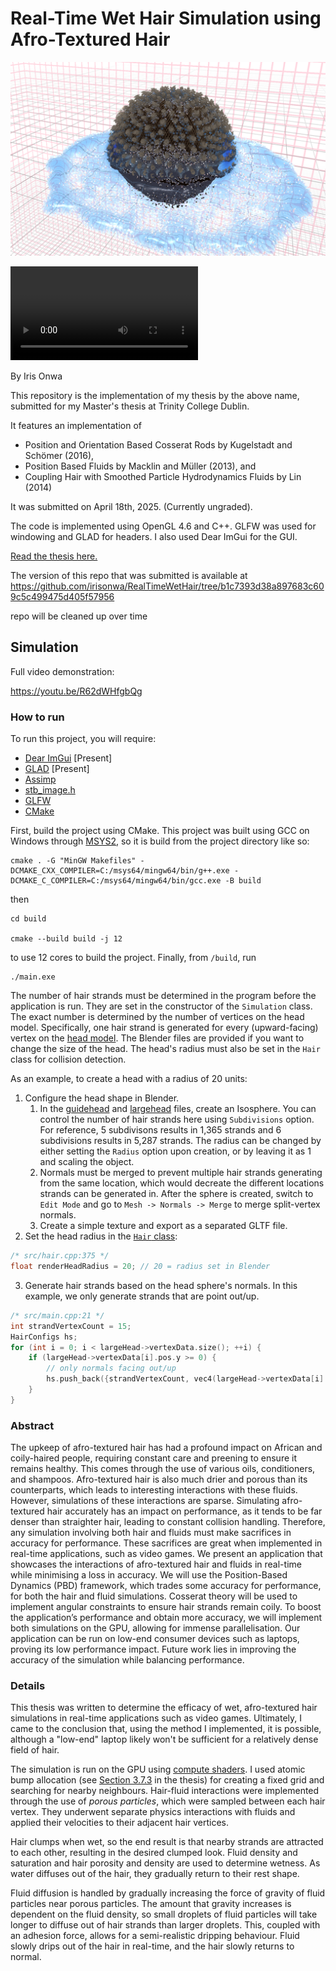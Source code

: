 # Real-Time Wet Hair Simulation using Afro-Textured Hair

![An image of wet, afro-textured hair. The hair is clumped up and darkened in wet areas.](docs/image.png)

<!-- <video src="docs/dripping.mp4" controls > Your browser (or GitHub?) does not support the `video` tag in Markdown. </video> -->
![A close-up video of water dripping from hair.](docs/dripping.mp4)

By Iris Onwa

This repository is the implementation of my thesis by the above name, submitted for my Master's thesis at Trinity College Dublin.

It features an implementation of 
- Position and Orientation Based Cosserat Rods by Kugelstadt and Schömer (2016),
- Position Based Fluids by Macklin and Müller (2013), and
- Coupling Hair with Smoothed Particle Hydrodynamics Fluids by Lin (2014)

It was submitted on April 18th, 2025. (Currently ungraded).

The code is implemented using OpenGL 4.6 and C++. GLFW was used for windowing and GLAD for headers. I also used Dear ImGui for the GUI.

[Read the thesis here.](docs/thesis.pdf)

The version of this repo that was submitted is available at <https://github.com/irisonwa/RealTimeWetHair/tree/b1c7393d38a897683c609c5c499475d405f57956>

repo will be cleaned up over time

## Simulation

Full video demonstration: 

https://youtu.be/R62dWHfgbQg

### How to run

To run this project, you will require:
- [Dear ImGui](https://github.com/ocornut/imgui) [Present]
- [GLAD](https://github.com/Dav1dde/glad) [Present]
- [Assimp](https://github.com/assimp/assimp)
- [stb_image.h](https://github.com/nothings/stb/blob/master/stb_image.h)
- [GLFW](https://github.com/glfw/glfw)
- [CMake](https://cmake.org/)

First, build the project using CMake. This project was built using GCC on Windows through [MSYS2](https://www.msys2.org/), so it is build from the project directory like so:
```
cmake . -G "MinGW Makefiles" -DCMAKE_CXX_COMPILER=C:/msys64/mingw64/bin/g++.exe -DCMAKE_C_COMPILER=C:/msys64/mingw64/bin/gcc.exe -B build
```
then
```
cd build

cmake --build build -j 12
```
to use 12 cores to build the project. Finally, from `/build`, run
```
./main.exe
```

The number of hair strands must be determined in the program before the application is run. They are set in the constructor of the `Simulation` class. The exact number is determined by the number of vertices on the head model. Specifically, one hair strand is generated for every (upward-facing) vertex on the [head model](Models/largehead/largehead.gltf). The Blender files are provided if you want to change the size of the head. The head's radius must also be set in the `Hair` class for collision detection.

As an example, to create a head with a radius of 20 units:
1. Configure the head shape in Blender.
    1. In the [guidehead](Models/guidehead/guidehead.blend) and [largehead](Models/largehead/largehead.blend) files, create an Isosphere. You can control the number of hair strands here using `Subdivisions` option. For reference, 5 subdivisons results in 1,365 strands and 6 subdivisions results in 5,287 strands. The radius can be changed by either setting the `Radius` option upon creation, or by leaving it as 1 and scaling the object.
    2. Normals must be merged to prevent multiple hair strands generating from the same location, which would decreate the different locations strands can be generated in. After the sphere is created, switch to `Edit Mode` and go to `Mesh -> Normals -> Merge` to merge split-vertex normals. 
    3. Create a simple texture and export as a separated GLTF file.
2. Set the head radius in the [`Hair` class](https://github.com/irisonwa/RealTimeWetHair/blob/main/src/hair.h#L375): 
```cpp
/* src/hair.cpp:375 */
float renderHeadRadius = 20; // 20 = radius set in Blender
```
3. Generate hair strands based on the head sphere's normals. In this example, we only generate strands that are point out/up.
```cpp
/* src/main.cpp:21 */
int strandVertexCount = 15;
HairConfigs hs;
for (int i = 0; i < largeHead->vertexData.size(); ++i) {
    if (largeHead->vertexData[i].pos.y >= 0) {
        // only normals facing out/up
        hs.push_back({strandVertexCount, vec4(largeHead->vertexData[i].pos, 1), largeHead->vertexData[i].norm});
    }
}
```

### Abstract

The upkeep of afro-textured hair has had a profound impact on African and coily-haired people, requiring constant care and preening to ensure it remains healthy. This comes through the use of various oils, conditioners, and shampoos. Afro-textured hair is also much drier and porous than its counterparts, which leads to interesting interactions with these fluids. However, simulations of these interactions are sparse. Simulating afro-textured hair accurately has an impact on performance, as it tends to be far denser than straighter hair, leading to constant collision handling. Therefore, any simulation involving both hair and fluids must make sacrifices in accuracy for performance. These sacrifices are great when implemented in real-time applications, such as video games. We present an application that showcases the interactions of afro-textured hair and fluids in real-time while minimising a loss in accuracy. We will use the Position-Based Dynamics (PBD) framework, which trades some accuracy for performance, for both the hair and fluid simulations. Cosserat theory will be used to implement angular constraints to ensure hair strands remain coily. To boost the application’s performance and obtain more accuracy, we will implement both simulations on the GPU, allowing for immense parallelisation. Our application can be run on low-end consumer devices such as laptops, proving its low performance impact. Future work lies in improving the accuracy of the simulation while balancing performance.

### Details

This thesis was written to determine the efficacy of wet, afro-textured hair simulations in real-time applications such as video games. Ultimately, I came to the conclusion that, using the method I implemented, it is possible, although a "low-end" laptop likely won't be sufficient for a relatively dense field of hair.

The simulation is run on the GPU using [compute shaders](https://github.com/aloneInEntropy/RealTimeWetHair/tree/main/Shaders/sim). I used atomic bump allocation (see [Section 3.7.3](docs/thesis.pdf) in the thesis) for creating a fixed grid and searching for nearby neighbours. Hair-fluid interactions were implemented through the use of *porous particles*, which were sampled between each hair vertex. They underwent separate physics interactions with fluids and applied their velocities to their adjacent hair vertices.

Hair clumps when wet, so the end result is that nearby strands are attracted to each other, resulting in the desired clumped look. Fluid density and saturation and hair porosity and density are used to determine wetness. As water diffuses out of the hair, they gradually return to their rest shape.

Fluid diffusion is handled by gradually increasing the force of gravity of fluid particles near porous particles. The amount that gravity increases is dependent on the fluid density, so small droplets of fluid particles will take longer to diffuse out of hair strands than larger droplets. This, coupled with an adhesion force, allows for a semi-realistic dripping behaviour. Fluid slowly drips out of the hair in real-time, and the hair slowly returns to normal.
